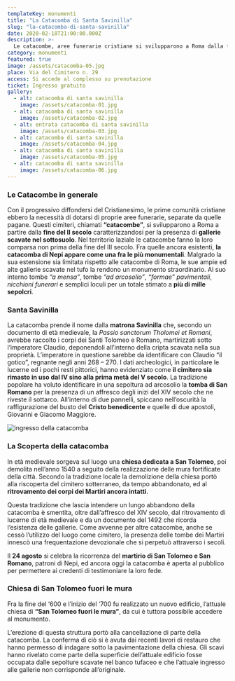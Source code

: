 ```yaml
---
templateKey: monumenti
title: "La Catacomba di Santa Savinilla"
slug: "la-catacomba-di-santa-savinilla"
date: 2020-02-18T21:00:00.000Z
description: >-
  Le catacombe, aree funerarie cristiane si svilupparono a Roma dalla fine del II secolo d.C. e furono caratterizzate da ampie gallerie scavate nel sottosuolo. Quella presente a Nepi è tra le più straordinarie del Lazio.
category: monumenti
featured: true
image: /assets/catacomba-05.jpg
place: Via del Cimitero n. 29
access: Si accede al complesso su prenotazione
ticket: Ingresso gratuito
gallery:
  - alt: catacomba di santa savinilla
    image: /assets/catacomba-01.jpg
  - alt: catacomba di santa savinilla
    image: /assets/catacomba-02.jpg
  - alt: entrata catacomba di santa savinilla
    image: /assets/catacomba-03.jpg
  - alt: catacomba di santa savinilla
    image: /assets/catacomba-04.jpg
  - alt: catacomba di santa savinilla
    image: /assets/catacomba-05.jpg
  - alt: catacomba di santa savinilla
    image: /assets/catacomba-06.jpg
---
```


### Le Catacombe in generale

Con il progressivo diffondersi del Cristianesimo, le prime comunità cristiane ebbero la necessità di dotarsi di proprie aree funerarie, separate da quelle pagane. Questi cimiteri, chiamati **“catacombe”**, si svilupparono a Roma a partire dalla **fine del II secolo** caratterizzandosi per la presenza di **gallerie scavate nel sottosuolo**. Nel territorio laziale le catacombe fanno la loro comparsa non prima della fine del III secolo. Fra quelle ancora esistenti, **la catacomba di Nepi appare come una fra le più monumentali**. Malgrado la sua estensione sia limitata rispetto alle catacombe di Roma, le sue ampie ed alte gallerie scavate nel tufo la rendono un monumento straordinario. Al suo interno tombe _“a mensa”_, tombe _“ad arcosolio”_, _“formae” pavimentali_, _nicchioni funerari_ e semplici loculi per un totale stimato a **più di mille sepolcri**.

### Santa Savinilla

La catacomba prende il nome dalla **matrona Savinilla** che, secondo un documento di età medievale, la _Passio sanctorum Tholomei et Romani_, avrebbe raccolto i corpi dei Santi Tolomeo e Romano, martirizzati sotto l’imperatore Claudio, deponendoli all’interno della cripta scavata nella sua proprietà. L’imperatore in questione sarebbe da identificare con Claudio “il gotico”, regnante negli anni 268 – 270. I dati archeologici, in particolare le lucerne ed i pochi resti pittorici, hanno evidenziato come **il cimitero sia rimasto in uso dal IV sino alla prima metà del V secolo**. La tradizione popolare ha voluto identificare in una sepoltura ad arcosolio la **tomba di San Romano** per la presenza di un affresco degli inizi del XIV secolo che ne riveste il sottarco. All’interno di due pannelli, spiccano nell’oscurità la raffigurazione del busto del **Cristo benedicente** e quelle di due apostoli, Giovanni e Giacomo Maggiore.

![ingresso della catacomba](/assets/catacomba-03.jpg)

### La Scoperta della catacomba

In età medievale sorgeva sul luogo una **chiesa dedicata a San Tolomeo**, poi demolita nell’anno 1540 a seguito della realizzazione delle mura fortificate della città. Secondo la tradizione locale la demolizione della chiesa portò alla riscoperta del cimitero sotterraneo, da tempo abbandonato, ed al **ritrovamento dei corpi dei Martiri ancora intatti**.

Questa tradizione che lascia intendere un lungo abbandono della catacomba è smentita, oltre dall’affresco del XIV secolo, dal ritrovamento di lucerne di età medievale e da un documento del 1492 che ricorda l’esistenza delle gallerie. Come avvenne per altre catacombe, anche se cessò l’utilizzo del luogo come cimitero, la presenza delle tombe dei Martiri innescò una frequentazione devozionale che si perpetuò attraverso i secoli.

Il **24 agosto** si celebra la ricorrenza del **martirio di San Tolomeo e San Romano**, patroni di Nepi, ed ancora oggi la catacomba è aperta al pubblico per permettere ai credenti di testimoniare la loro fede.

### Chiesa di San Tolomeo fuori le mura

Fra la fine del ‘600 e l’inizio del ‘700 fu realizzato un nuovo edificio, l’attuale chiesa di **“San Tolomeo fuori le mura”**, da cui è tuttora possibile accedere al monumento.

L’erezione di questa struttura portò alla cancellazione di parte della catacomba. La conferma di ciò si è avuta dai recenti lavori di restauro che hanno permesso di indagare sotto la pavimentazione della chiesa. Gli scavi hanno rivelato come parte della superficie dell’attuale edificio fosse occupata dalle sepolture scavate nel banco tufaceo e che l’attuale ingresso alle gallerie non corrisponde all’originale.
